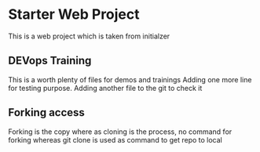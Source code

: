 # Starter Web Project

This is a web project which is taken from initialzer

## DEVops Training

This is a worth plenty of files for demos and trainings
Adding one more line for testing purpose.
Adding another file to the git to check it

## Forking access

Forking is the copy where as cloning is the process, no command for forking whereas git clone is used as command to get repo to local